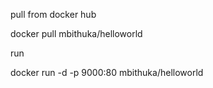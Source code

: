 pull from docker hub

docker pull mbithuka/helloworld


run


docker run -d -p 9000:80 mbithuka/helloworld
